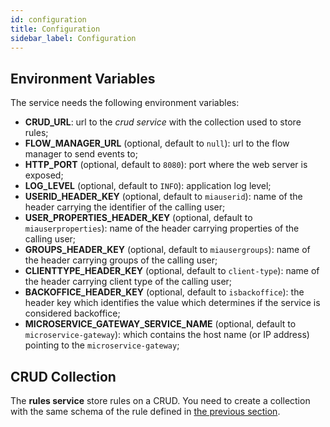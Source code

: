 ```yaml
---
id: configuration
title: Configuration
sidebar_label: Configuration
---
```




## Environment Variables

The service needs the following environment variables:
- **CRUD_URL**: url to the *crud service* with the collection used to store rules;
- **FLOW_MANAGER_URL** (optional, default to `null`): url to the flow manager to send events to;
- **HTTP_PORT** (optional, default to `8080`): port where the web server is exposed;
- **LOG_LEVEL** (optional, default to `INFO`): application log level;
- **USERID_HEADER_KEY** (optional, default to `miauserid`): name of the header carrying the identifier of the calling user;
- **USER_PROPERTIES_HEADER_KEY** (optional, default to `miauserproperties`): name of the header carrying properties of the calling user;
- **GROUPS_HEADER_KEY** (optional, default to `miausergroups`): name of the header carrying groups of the calling user;
- **CLIENTTYPE_HEADER_KEY** (optional, default to `client-type`): name of the header carrying client type of the calling user;
- **BACKOFFICE_HEADER_KEY** (optional, default to `isbackoffice`): the header key which identifies the value which determines if the service is considered backoffice;
- **MICROSERVICE_GATEWAY_SERVICE_NAME** (optional, default to `microservice-gateway`): which contains the host name (or IP address) pointing to the `microservice-gateway`;

## CRUD Collection

The **rules service** store rules on a CRUD. You need to create a collection with the same schema of the rule defined in [the previous section](/runtime_suite/adaptive-approval-service/20_how_to_use.md).
